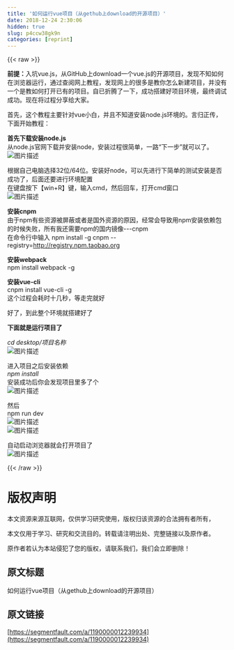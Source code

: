 ```yaml
---
title: '如何运行vue项目（从gethub上download的开源项目）' 
date: 2018-12-24 2:30:06
hidden: true
slug: p4ccw38gk9n
categories: [reprint]
---
```


{{< raw >}}

                    
<p><strong>前提：</strong>入坑vue.js，从GitHub上download一个vue.js的开源项目，发现不知如何在浏览器运行，通过查阅网上教程，发现网上的很多是教你怎么新建项目，并没有一个是教如何打开已有的项目。自已折腾了一下，成功搭建好项目环境，最终调试成功。现在将过程分享给大家。</p>
<p>首先，这个教程主要针对vue小白，并且不知道安装node.js环境的。言归正传，下面开始教程：</p>
<p><strong>首先下载安装node.js</strong><br>从node.js官网下载并安装node，安装过程很简单，一路“下一步”就可以了。<br><span class="img-wrap"><img data-src="/img/bVZvTf?w=1105&amp;h=940" src="https://static.alili.tech/img/bVZvTf?w=1105&amp;h=940" alt="图片描述" title="图片描述" style="cursor: pointer; display: inline;"></span></p>
<p>根据自己电脑选择32位/64位。安装好node，可以先进行下简单的测试安装是否成功了，后面还要进行环境配置<br>在键盘按下【win+R】键，输入cmd，然后回车，打开cmd窗口<br><span class="img-wrap"><img data-src="/img/bVZvVZ?w=677&amp;h=442" src="https://static.alili.tech/img/bVZvVZ?w=677&amp;h=442" alt="图片描述" title="图片描述" style="cursor: pointer; display: inline;"></span></p>
<p><strong>安装cnpm</strong><br>由于npm有些资源被屏蔽或者是国外资源的原因，经常会导致用npm安装依赖包的时候失败，所有我还需要npm的国内镜像---cnpm<br>在命令行中输入 npm install -g cnpm --registry=<a href="http://registry.npm.taobao.org" rel="nofollow noreferrer" target="_blank">http://registry.npm.taobao.org</a> </p>
<p><strong>安装webpack</strong><br>npm install webpack -g</p>
<p><strong>安装vue-cli</strong><br>cnpm install vue-cli -g<br>这个过程会耗时十几秒，等走完就好</p>
<p>好了，到此整个环境就搭建好了</p>
<p><strong>下面就是运行项目了</strong></p>
<p><em>cd desktop/项目名称</em><br><span class="img-wrap"><img data-src="/img/bVZwhS?w=677&amp;h=442" src="https://static.alili.tech/img/bVZwhS?w=677&amp;h=442" alt="图片描述" title="图片描述" style="cursor: pointer; display: inline;"></span></p>
<p>进入项目之后安装依赖<br><em>npm install</em> <br>安装成功后你会发现项目里多了个<br><span class="img-wrap"><img data-src="/img/bVZwii?w=502&amp;h=185" src="https://static.alili.tech/img/bVZwii?w=502&amp;h=185" alt="图片描述" title="图片描述" style="cursor: pointer; display: inline;"></span></p>
<p>然后<br>npm run dev<br><span class="img-wrap"><img data-src="/img/bVZwiS?w=677&amp;h=442" src="https://static.alili.tech/img/bVZwiS?w=677&amp;h=442" alt="图片描述" title="图片描述" style="cursor: pointer; display: inline;"></span><br><span class="img-wrap"><img data-src="/img/bVZwiZ?w=677&amp;h=442" src="https://static.alili.tech/img/bVZwiZ?w=677&amp;h=442" alt="图片描述" title="图片描述" style="cursor: pointer;"></span></p>
<p>自动启动浏览器就会打开项目了<br><span class="img-wrap"><img data-src="/img/bVZwji?w=1900&amp;h=950" src="https://static.alili.tech/img/bVZwji?w=1900&amp;h=950" alt="图片描述" title="图片描述" style="cursor: pointer;"></span></p>

                
{{< /raw >}}

# 版权声明
本文资源来源互联网，仅供学习研究使用，版权归该资源的合法拥有者所有，

本文仅用于学习、研究和交流目的。转载请注明出处、完整链接以及原作者。

原作者若认为本站侵犯了您的版权，请联系我们，我们会立即删除！

## 原文标题
如何运行vue项目（从gethub上download的开源项目）

## 原文链接
[https://segmentfault.com/a/1190000012239934](https://segmentfault.com/a/1190000012239934)

